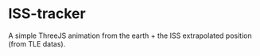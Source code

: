# ISS-tracker
A simple ThreeJS animation from the earth + the ISS extrapolated position (from TLE datas).
